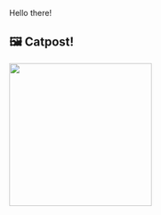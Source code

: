 Hello there!



## 🖼️ Catpost!

<sub>
    <img src="https://cdn2.thecatapi.com/images/IxJh_v8RI.jpg" height="256">
</sub>

